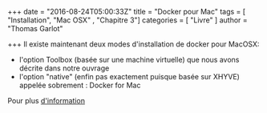 +++
date = "2016-08-24T05:00:33Z"
title = "Docker pour Mac"
tags = [ "Installation", "Mac OSX" , "Chapitre 3"]
categories = [ "Livre" ]
author = "Thomas Garlot"

+++
Il existe maintenant deux modes d'installation de docker pour MacOSX:

* l'option Toolbox (basée sur une machine virtuelle) que nous avons décrite dans notre ouvrage
* l'option "native" (enfin pas exactement puisque basée sur XHYVE) appelée sobrement : Docker for Mac

Pour plus [d'information](https://docs.docker.com/engine/installation/mac/)

